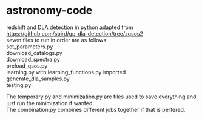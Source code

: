 # astronomy-code
redshift and DLA detection in python adapted from https://github.com/sbird/gp_dla_detection/tree/zqsos2 \
seven files to run in order are as follows:  
set_parameters.py  
download_catalogs.py    
download_spectra.py  
preload_qsos.py   
learning.py with learning_functions.py imported  
generate_dla_samples.py  
testing.py   

The temporary.py and minimization.py are files used to save everything and just run the minimization if wanted. \
The combination.py combines different jobs together if that is perfered.
